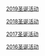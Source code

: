 [2019圣诞活动](/event/christmas2019.md)

[2018圣诞活动](/event/christmas2019.md)

[2017圣诞活动](/event/christmas2019.md)

[2016圣诞活动](/event/christmas2019.md)